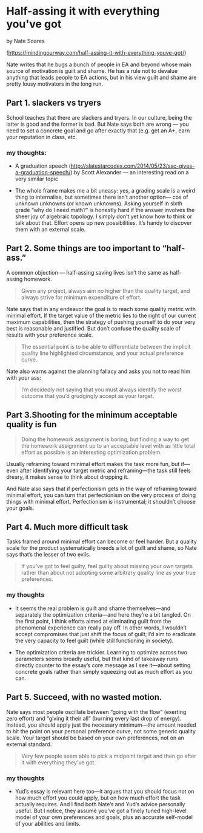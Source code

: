 # Half-assing it with everything you've got
by Nate Soares

(https://mindingourway.com/half-assing-it-with-everything-youve-got/)

Nate writes that he bugs a bunch of people in EA and beyond whose main source of motivation is guilt and shame. He has a rule not to devalue anything that leads people to EA actions, but in his view guilt and shame are pretty lousy motivators in the long run.

## Part 1. slackers vs tryers
School teaches that there are slackers and tryers. In our culture, being the latter is good and the former is bad.
But Nate says both are wrong — you need to set a concrete goal and go after exactly that (e.g. get an A+, earn your reputation in class, etc.
### my thoughts:

- A graduation speech (http://slatestarcodex.com/2014/05/23/ssc-gives-a-graduation-speech/) by Scott Alexander — an interesting read on a very similar topic

- The whole frame makes me a bit uneasy: yes, a grading scale is a weird thing to internalise, but sometimes there isn’t another option— cos of unknown unknowns (or known unknowns). 
Asking yourself in sixth grade “why do I need math?” is honestly hard if the answer involves the sheer joy of algebraic topology. I simply don’t yet know how to think or talk about that. Effort opens up new possibilities. It’s handy to discover them with an external scale.

## Part 2. Some things are too important to “half-ass.”
A common objection — half-assing saving lives isn’t the same as half-assing homework.

> Given any project, always aim no higher than the quality target, and always strive for minimum expenditure of effort.

Nate says that in any endeavor the goal is to reach some quality metric with minimal effort.
If the target value of the metric lies to the right of our current maximum capabilities, then the strategy of pushing yourself to do your very best is reasonable and justified. But don’t confuse the quality scale of results with your preference scale.

> The essential point is to be able to differentiate between the implicit quality line highlighted circumstance, and your actual preference curve.

Nate also warns against the planning fallacy and asks you not to read him with your ass:
> I’m decidedly not saying that you must always identify the worst outcome that you’d grudgingly accept as your target.

## Part 3.Shooting for the minimum acceptable quality is fun
>Doing the homework assignment is boring, but finding a way to get the homework assignment up to an acceptable level with as little total effort as possible is an interesting optimization problem.

Usually reframing toward minimal effort makes the task more fun, but if—even after identifying your target metric and reframing—the task still feels dreary, it makes sense to think about dropping it.

And Nate also says that if perfectionism gets in the way of reframing toward minimal effort, you can turn that perfectionism on the very process of doing things with minimal effort. Perfectionism is instrumental; it shouldn’t choose your goals.

## Part 4. Much more difficult task
Tasks framed around minimal effort can become or feel harder. But a quality scale for the product systematically breeds a lot of guilt and shame, so Nate says that’s the lesser of two evils.

>If you’ve got to feel guilty, feel guilty about missing your own targets rather than about not adopting some arbitrary quality line as your true preferences.

### my thoughts

- It seems the real problem is guilt and shame themselves—and separately the optimization criteria—and here they’re a bit tangled. On the first point, I think efforts aimed at eliminating guilt from the phenomenal experience can really pay off. In other words, I wouldn’t accept compromises that just shift the focus of guilt; I’d aim to eradicate the very capacity to feel guilt (while still functioning in society).

- The optimization criteria are trickier. Learning to optimize across two parameters seems broadly useful, but that kind of takeaway runs directly counter to the essay’s core message as I see it—about setting concrete goals rather than simply squeezing out as much effort as you can.

## Part 5. Succeed, with no wasted motion.
Nate says most people oscillate between “going with the flow” (exerting zero effort) and “giving it their all” (burning every last drop of energy). Instead, you should apply just the necessary minimum—the amount needed to hit the point on your personal preference curve, not some generic quality scale. Your target should be based on your own preferences, not on an external standard.

> Very few people seem able to pick a midpoint target and then go after it with everything they've got.

### my thoughts
- Yud’s essay is relevant here too—it argues that you should focus not on how much effort you could apply, but on how much effort the task actually requires.
And I find both Nate’s and Yud’s advice personally useful. But I notice, they assume you’ve got a finely tuned high-level model of your own preferences and goals, plus an accurate self-model of your abilities and limits.








